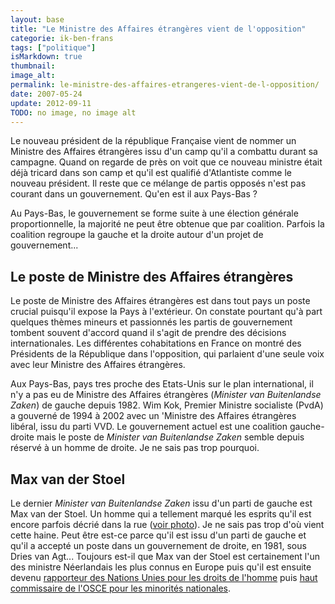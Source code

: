 ```yaml
---
layout: base
title: "Le Ministre des Affaires étrangères vient de l'opposition"
categorie: ik-ben-frans
tags: ["politique"]
isMarkdown: true
thumbnail: 
image_alt: 
permalink: le-ministre-des-affaires-etrangeres-vient-de-l-opposition/
date: 2007-05-24
update: 2012-09-11
TODO: no image, no image alt
---
```


Le nouveau président de la république Française vient de nommer un Ministre des Affaires étrangères issu d'un camp qu'il a combattu durant sa campagne. Quand on regarde de près on voit que ce nouveau ministre était déjà tricard dans son camp et qu'il est qualifié d'Atlantiste comme le nouveau président. Il reste que ce mélange de partis opposés n'est pas courant dans un gouvernement. Qu'en est il aux Pays-Bas ?

Au Pays-Bas, le gouvernement se forme suite à une élection générale proportionnelle, la majorité ne peut être obtenue que par coalition. Parfois la coalition regroupe la gauche et la droite autour d'un projet de gouvernement...

<!--excerpt-->

## Le poste de Ministre des Affaires étrangères
Le poste de Ministre des Affaires étrangères est dans tout pays un poste crucial puisqu'il expose la Pays à l'extérieur. On constate pourtant qu'à part quelques thèmes mineurs et passionnés les partis de gouvernement tombent souvent d'accord quand il s'agit de prendre des décisions internationales. Les différentes cohabitations en France on montré des Présidents de la République dans l'opposition, qui parlaient d'une seule voix avec leur Ministre des Affaires étrangères.

Aux Pays-Bas, pays tres proche des Etats-Unis sur le plan international, il n'y a pas eu de Ministre des Affaires étrangères (*Minister van Buitenlandse Zaken*) de gauche depuis 1982.  Wim Kok, Premier Ministre socialiste (PvdA) a gouverné de 1994 à 2002 avec un 'Ministre des Affaires étrangères libéral, issu du parti VVD. Le gouvernement actuel est une coalition gauche-droite mais le poste de *Minister van Buitenlandse Zaken* semble depuis réservé à un homme de droite. Je ne sais pas trop pourquoi.

## Max van der Stoel
Le dernier *Minister van Buitenlandse Zaken* issu d'un parti de gauche est Max van der Stoel. Un homme qui a tellement marqué les esprits qu'il est encore parfois décrié dans la rue ([voir photo](http://www.flickr.com/photos/wolfgangjosten/359649762/in/pool-35034363766@N01)). Je ne sais pas trop d'où vient cette haine. Peut être est-ce parce qu'il est issu d'un parti de gauche et qu'il a accepté un poste dans un gouvernement de droite, en 1981, sous Dries van Agt... Toujours est-il que Max van der Stoel est certainement l'un des ministre Néerlandais les plus connus en Europe puis qu'il est ensuite devenu [rapporteur des Nations Unies pour les droits de l'homme](http://www.teimun.org/lib/docs/honorary/stoel.html) puis [haut commissaire de l'OSCE pour les minorités nationales](http://www.osce.org/hcnm/item_6_15394.html).
